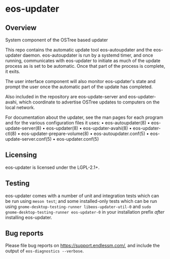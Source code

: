 eos-updater
===========

Overview
--------

System component of the OSTree based updater

This repo contains the automatic update tool eos-autoupdater and the
eos-updater daemon.  eos-autoupdater is run by a systemd timer, and once
running, communicates with eos-updater to initiate as much of the update
process as is set to be automatic.  Once that part of the process is
complete, it exits.

The user interface component will also monitor eos-updater's state and
prompt the user once the automatic part of the update has completed.

Also included in the repository are eos-update-server and eos-updater-avahi,
which coordinate to advertise OSTree updates to computers on the local network.

For documentation about the updater, see the man pages for each program and
for the various configuration files it uses:
 • eos-autoupdater(8)
 • eos-update-server(8)
 • eos-updater(8)
 • eos-updater-avahi(8)
 • eos-updater-ctl(8)
 • eos-updater-prepare-volume(8)
 • eos-autoupdater.conf(5)
 • eos-update-server.conf(5)
 • eos-updater.conf(5)

Licensing
---------

eos-updater is licensed under the LGPL-2.1+.

Testing
-------

eos-updater comes with a number of unit and integration tests which can be run
using `meson test`; and some installed-only tests which can be run using
`gnome-desktop-testing-runner libeos-updater-util-0` and
`sudo gnome-desktop-testing-runner eos-updater-0` in your installation prefix
_after_ installing eos-updater.

Bug reports
-----------

Please file bug reports on https://support.endlessm.com/, and include the
output of `eos-diagnostics --verbose`.
